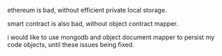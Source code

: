 ethereum is bad, without efficient private local storage.

smart contract is also bad, without object contract mapper.

i would like to use mongodb and object document mapper to persist my code objects, until these issues being fixed.
